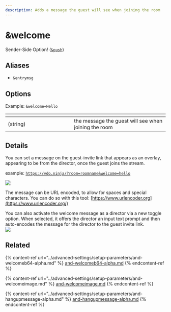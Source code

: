 ```yaml
---
description: Adds a message the guest will see when joining the room
---
```


# \&welcome

Sender-Side Option! ([`&push`](../source-settings/push.md))

## Aliases

* `&entrymsg`

## Options

Example: `&welcome=Hello`

<table><thead><tr><th width="192"></th><th></th></tr></thead><tbody><tr><td>(string)</td><td>the message the guest will see when joining the room</td></tr></tbody></table>

## Details

You can set a message on the guest-invite link that appears as an overlay, appearing to be from the director, once the guest joins the stream.

example: [`https://vdo.ninja/?room=roomname&welcome=hello`](https://vdo.ninja/?room=roomname\&welcome=hello)

![](<../.gitbook/assets/image (26) (2).png>)

The message can be URL encoded, to allow for spaces and special characters. You can do so with this tool: [https://www.urlencoder.org](https://www.urlencoder.org/)

You can also activate the welcome message as a director via a new toggle option. When selected, it offers the director an input text prompt and then auto-encodes the message for the director to the guest invite link.\
![](<../.gitbook/assets/image (127) (1) (1).png>)

## Related

{% content-ref url="../advanced-settings/setup-parameters/and-welcomeb64-alpha.md" %}
[and-welcomeb64-alpha.md](../advanced-settings/setup-parameters/and-welcomeb64-alpha.md)
{% endcontent-ref %}

{% content-ref url="../advanced-settings/setup-parameters/and-welcomeimage.md" %}
[and-welcomeimage.md](../advanced-settings/setup-parameters/and-welcomeimage.md)
{% endcontent-ref %}

{% content-ref url="../advanced-settings/setup-parameters/and-hangupmessage-alpha.md" %}
[and-hangupmessage-alpha.md](../advanced-settings/setup-parameters/and-hangupmessage-alpha.md)
{% endcontent-ref %}
